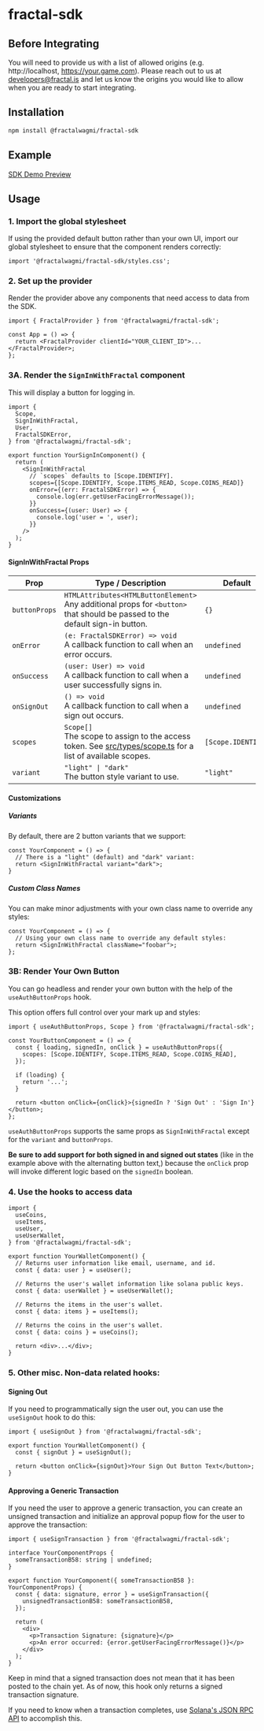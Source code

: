 # fractal-sdk

## Before Integrating

You will need to provide us with a list of allowed origins (e.g. http://localhost,
https://your.game.com). Please reach out to us at developers@fractal.is and let
us know the origins you would like to allow when you are ready to start
integrating.

## Installation

```sh
npm install @fractalwagmi/fractal-sdk
```

## Example

[SDK Demo Preview](https://sdk-demo.fractalpreview.com/)

## Usage

### 1. Import the global stylesheet

If using the provided default button rather than your own UI, import our global
stylesheet to ensure that the component renders correctly:

```
import '@fractalwagmi/fractal-sdk/styles.css';
```

### 2. Set up the provider

Render the provider above any components that need access to data from the SDK.

```tsx
import { FractalProvider } from '@fractalwagmi/fractal-sdk';

const App = () => {
  return <FractalProvider clientId="YOUR_CLIENT_ID">...</FractalProvider>;
};
```

### 3A. Render the `SignInWithFractal` component

This will display a button for logging in.

```tsx
import {
  Scope,
  SignInWithFractal,
  User,
  FractalSDKError,
} from '@fractalwagmi/fractal-sdk';

export function YourSignInComponent() {
  return (
    <SignInWithFractal
      // `scopes` defaults to [Scope.IDENTIFY].
      scopes={[Scope.IDENTIFY, Scope.ITEMS_READ, Scope.COINS_READ]}
      onError={(err: FractalSDKError) => {
        console.log(err.getUserFacingErrorMessage());
      }}
      onSuccess={(user: User) => {
        console.log('user = ', user);
      }}
    />
  );
}
```

#### SignInWithFractal Props

| Prop          | Type / Description                                                                                                                   | Default            |
| ------------- | ------------------------------------------------------------------------------------------------------------------------------------ | ------------------ |
| `buttonProps` | `HTMLAttributes<HTMLButtonElement>`<br/>Any additional props for `<button>` that should be passed to the default sign-in button.     | `{}`               |
| `onError`     | `(e: FractalSDKError) => void`<br/>A callback function to call when an error occurs.                                                 | `undefined`        |
| `onSuccess`   | `(user: User) => void`<br/>A callback function to call when a user successfully signs in.                                            | `undefined`        |
| `onSignOut`   | `() => void`<br/>A callback function to call when a sign out occurs.                                                                 | `undefined`        |
| `scopes`      | `Scope[]`<br/>The scope to assign to the access token. See [src/types/scope.ts](/src/types/scope.ts) for a list of available scopes. | `[Scope.IDENTIFY]` |
| `variant`     | `"light" \| "dark"`<br/>The button style variant to use.                                                                             | `"light"`          |

#### Customizations

##### Variants

By default, there are 2 button variants that we support:

```tsx
const YourComponent = () => {
  // There is a "light" (default) and "dark" variant:
  return <SignInWithFractal variant="dark">;
}
```

##### Custom Class Names

You can make minor adjustments with your own class name to override any styles:

```tsx
const YourComponent = () => {
  // Using your own class name to override any default styles:
  return <SignInWithFractal className="foobar">;
};
```

### 3B: Render Your Own Button

You can go headless and render your own button with the help of the
`useAuthButtonProps` hook.

This option offers full control over your mark up and styles:

```tsx
import { useAuthButtonProps, Scope } from '@fractalwagmi/fractal-sdk';

const YourButtonComponent = () => {
  const { loading, signedIn, onClick } = useAuthButtonProps({
    scopes: [Scope.IDENTIFY, Scope.ITEMS_READ, Scope.COINS_READ],
  });

  if (loading) {
    return '...';
  }

  return <button onClick={onClick}>{signedIn ? 'Sign Out' : 'Sign In'}</button>;
};
```

`useAuthButtonProps` supports the same props as `SignInWithFractal` except for
the `variant` and `buttonProps`.

**Be sure to add support for both signed in and signed out states** (like in the
example above with the alternating button text,) because the `onClick` prop will
invoke different logic based on the `signedIn` boolean.

### 4. Use the hooks to access data

```tsx
import {
  useCoins,
  useItems,
  useUser,
  useUserWallet,
} from '@fractalwagmi/fractal-sdk';

export function YourWalletComponent() {
  // Returns user information like email, username, and id.
  const { data: user } = useUser();

  // Returns the user's wallet information like solana public keys.
  const { data: userWallet } = useUserWallet();

  // Returns the items in the user's wallet.
  const { data: items } = useItems();

  // Returns the coins in the user's wallet.
  const { data: coins } = useCoins();

  return <div>...</div>;
}
```

### 5. Other misc. Non-data related hooks:

#### Signing Out

If you need to programmatically sign the user out, you can use the `useSignOut`
hook to do this:

```tsx
import { useSignOut } from '@fractalwagmi/fractal-sdk';

export function YourWalletComponent() {
  const { signOut } = useSignOut();

  return <button onClick={signOut}>Your Sign Out Button Text</button>;
}
```

#### Approving a Generic Transaction

If you need the user to approve a generic transaction, you can create an
unsigned transaction and initialize an approval popup flow for the user to
approve the transaction:

```tsx
import { useSignTransaction } from '@fractalwagmi/fractal-sdk';

interface YourComponentProps {
  someTransactionB58: string | undefined;
}

export function YourComponent({ someTransactionB58 }: YourComponentProps) {
  const { data: signature, error } = useSignTransaction({
    unsignedTransactionB58: someTransactionB58,
  });

  return (
    <div>
      <p>Transaction Signature: {signature}</p>
      <p>An error occurred: {error.getUserFacingErrorMessage()}</p>
    </div>
  );
}
```

Keep in mind that a signed transaction does not mean that it has been posted to
the chain yet. As of now, this hook only returns a signed transaction signature.

If you need to know when a transaction completes, use
[Solana's JSON RPC API](https://docs.solana.com/developing/clients/jsonrpc-api#gettransaction)
to accomplish this.
